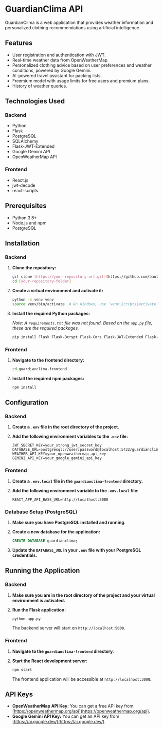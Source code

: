 # GuardianClima API

GuardianClima is a web application that provides weather information and personalized clothing recommendations using artificial intelligence.

## Features

- User registration and authentication with JWT.
- Real-time weather data from OpenWeatherMap.
- Personalized clothing advice based on user preferences and weather conditions, powered by Google Gemini.
- AI-powered travel assistant for packing lists.
- Freemium model with usage limits for free users and premium plans.
- History of weather queries.

## Technologies Used

### Backend

- Python
- Flask
- PostgreSQL
- SQLAlchemy
- Flask-JWT-Extended
- Google Gemini API
- OpenWeatherMap API

### Frontend

- React.js
- jwt-decode
- react-scripts

## Prerequisites

- Python 3.8+
- Node.js and npm
- PostgreSQL

## Installation

### Backend

1.  **Clone the repository:**

    ```bash
    git clone [https://your-repository-url.git](https://github.com/bautista2005/STARTUP.git)
    cd [your-repository-folder]
    ```

2.  **Create a virtual environment and activate it:**

    ```bash
    python -m venv venv
    source venv/bin/activate  # On Windows, use `venv\Scripts\activate`
    ```

3.  **Install the required Python packages:**

    *Note: A `requirements.txt` file was not found. Based on the `app.py` file, these are the required packages.*

    ```bash
    pip install Flask Flask-Bcrypt Flask-Cors Flask-JWT-Extended Flask-SQLAlchemy Pillow google-generativeai python-dotenv requests
    ```

### Frontend

1.  **Navigate to the frontend directory:**

    ```bash
    cd guardianclima-frontend
    ```

2.  **Install the required npm packages:**

    ```bash
    npm install
    ```

## Configuration

### Backend

1.  **Create a `.env` file in the root directory of the project.**

2.  **Add the following environment variables to the `.env` file:**

    ```env
    JWT_SECRET_KEY=your_strong_jwt_secret_key
    DATABASE_URL=postgresql://user:password@localhost:5432/guardianclima
    WEATHER_API_KEY=your_openweathermap_api_key
    GEMINI_API_KEY=your_google_gemini_api_key
    ```

### Frontend

1.  **Create a `.env.local` file in the `guardianclima-frontend` directory.**

2.  **Add the following environment variable to the `.env.local` file:**

    ```env
    REACT_APP_API_BASE_URL=http://localhost:5000
    ```

### Database Setup (PostgreSQL)

1.  **Make sure you have PostgreSQL installed and running.**

2.  **Create a new database for the application:**

    ```sql
    CREATE DATABASE guardianclima;
    ```

3.  **Update the `DATABASE_URL` in your `.env` file with your PostgreSQL credentials.**

## Running the Application

### Backend

1.  **Make sure you are in the root directory of the project and your virtual environment is activated.**

2.  **Run the Flask application:**

    ```bash
    python app.py
    ```

    The backend server will start on `http://localhost:5000`.

### Frontend

1.  **Navigate to the `guardianclima-frontend` directory.**

2.  **Start the React development server:**

    ```bash
    npm start
    ```

    The frontend application will be accessible at `http://localhost:3000`.

## API Keys

-   **OpenWeatherMap API Key:** You can get a free API key from [https://openweathermap.org/api](https://openweathermap.org/api).
-   **Google Gemini API Key:** You can get an API key from [https://ai.google.dev/](https://ai.google.dev/).
